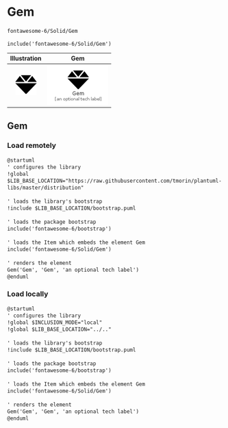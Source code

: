 # Gem


```text
fontawesome-6/Solid/Gem
```

```text
include('fontawesome-6/Solid/Gem')
```



| Illustration | Gem |
| :---: | :---: |
| ![illustration for Illustration](../../fontawesome-6/Solid/Gem.png) | ![illustration for Gem](../../fontawesome-6/Solid/Gem.Local.png) |




## Gem

### Load remotely
```plantuml
@startuml
' configures the library
!global $LIB_BASE_LOCATION="https://raw.githubusercontent.com/tmorin/plantuml-libs/master/distribution"

' loads the library's bootstrap
!include $LIB_BASE_LOCATION/bootstrap.puml

' loads the package bootstrap
include('fontawesome-6/bootstrap')

' loads the Item which embeds the element Gem
include('fontawesome-6/Solid/Gem')

' renders the element
Gem('Gem', 'Gem', 'an optional tech label')
@enduml
```

### Load locally
```plantuml
@startuml
' configures the library
!global $INCLUSION_MODE="local"
!global $LIB_BASE_LOCATION="../.."

' loads the library's bootstrap
!include $LIB_BASE_LOCATION/bootstrap.puml

' loads the package bootstrap
include('fontawesome-6/bootstrap')

' loads the Item which embeds the element Gem
include('fontawesome-6/Solid/Gem')

' renders the element
Gem('Gem', 'Gem', 'an optional tech label')
@enduml
```

